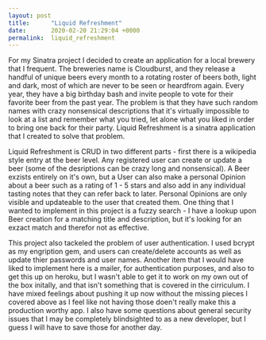 ```yaml
---
layout: post
title:      "Liquid Refreshment"
date:       2020-02-20 21:29:04 +0000
permalink:  liquid_refreshment
---
```



For my Sinatra project I decided to create an application for a local brewery that I frequent. The breweries name is Cloudburst, and they release a handful of unique beers every month to a rotating roster of beers both,  light and dark, most of which are never to be seen or heardfrom again. Every year, they have a big birthday bash and invite people to vote for their favorite beer from the past year. The problem is that they have such random names with crazy nonsensical descriptions that it's virtually impossible to look at a list and remember what you tried, let alone what you liked in order to bring one back for their party. Liquid Refreshment is a sinatra application that I created to solve that problem.

Liquid Refreshment is CRUD in two different parts - first there is a wikipedia style entry at the beer level. Any registered user can create or update a beer (some of the desriptions can be crazy long and nonsensical). A Beer exzists entirely on it's own, but a User can also make a personal Opinion about a beer such as a rating of 1 - 5 stars and also add in any individual tasting notes that they can refer back to later. Personal Opinions are only visible and updateable to the user that created them. One thing that I wanted to implement in this project is a fuzzy search - I have a lookup upon Beer creation for a matching title and description, but it's looking for an exzact match and therefor not as effective. 

This project also tackeled the problem of user authentication. I used bcrypt as my engription gem, and users can create/delete accounts as well as update thier passwords and user names. Another item that I would have liked to implement here is a mailer, for authentication purposes, and also to get this up on heroku, but I wasn't able to get it to work on my own out of the box initally, and that isn't something that is covered in the cirriculum. I have mixed feelings about pushing it up now without the missing pieces I covered above as I feel like not having those doen't really make this a production worthy app. I also have some questions about general security issues that I may be completely blindsighted to as a new developer, but I guess I will have to save those for another day.
